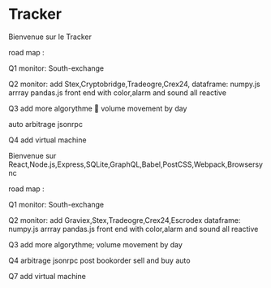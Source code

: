 # Tracker

Bienvenue sur le Tracker 









road map :

Q1 monitor: South-exchange

Q2 monitor:  add Stex,Cryptobridge,Tradeogre,Crex24, 
   dataframe: numpy.js arrray pandas.js
   front end with color,alarm and sound all reactive
    
Q3 add more algorythme 👀   volume movement by day

auto arbitrage jsonrpc

Q4 add virtual machine

Bienvenue sur React,Node.js,Express,SQLite,GraphQL,Babel,PostCSS,Webpack,Browsersync

road map :

Q1 monitor: South-exchange

Q2 monitor: add Graviex,Stex,Tradeogre,Crex24,Escrodex dataframe: numpy.js arrray pandas.js front end with color,alarm and sound all reactive

Q3 add more algorythme; volume movement by day

Q4 arbitrage jsonrpc post bookorder sell and buy auto

Q7 add virtual machine


